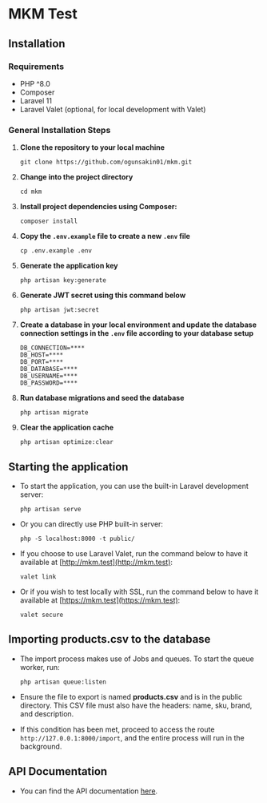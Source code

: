 # MKM Test

## Installation

### Requirements
- PHP ^8.0
- Composer
- Laravel 11
- Laravel Valet (optional, for local development with Valet)

### General Installation Steps

1. **Clone the repository to your local machine**
   ```shell
   git clone https://github.com/ogunsakin01/mkm.git
   ```

2. **Change into the project directory**
   ```shell
   cd mkm
   ```

3. **Install project dependencies using Composer:**
   ```shell
   composer install
   ```

4. **Copy the `.env.example` file to create a new `.env` file**
   ```shell
   cp .env.example .env
   ```

5. **Generate the application key**
   ```shell
   php artisan key:generate
   ```

6. **Generate JWT secret using this command below**
   ```shell
   php artisan jwt:secret
   ```

7. **Create a database in your local environment and update the database connection settings in the `.env` file according to your database setup**
   ```dotenv
   DB_CONNECTION=****
   DB_HOST=****
   DB_PORT=****
   DB_DATABASE=****
   DB_USERNAME=****
   DB_PASSWORD=****
   ```

8. **Run database migrations and seed the database**
   ```shell
   php artisan migrate
   ```

9. **Clear the application cache**
   ```shell
   php artisan optimize:clear
   ```

## Starting the application

- To start the application, you can use the built-in Laravel development server:
  ```shell
  php artisan serve
  ```
- Or you can directly use PHP built-in server:
  ```shell
  php -S localhost:8000 -t public/
  ```
- If you choose to use Laravel Valet, run the command below to have it available at [http://mkm.test](http://mkm.test):
  ```shell
  valet link
  ```
- Or if you wish to test locally with SSL, run the command below to have it available at [https://mkm.test](https://mkm.test):
  ```shell
  valet secure
  ```

## Importing products.csv to the database

- The import process makes use of Jobs and queues. To start the queue worker, run:
  ```shell
  php artisan queue:listen
  ```

- Ensure the file to export is named **products.csv** and is in the public directory. This CSV file must also have the headers: name, sku, brand, and description.

- If this condition has been met, proceed to access the route `http://127.0.0.1:8000/import`, and the entire process will run in the background.

## API Documentation

- You can find the API documentation [here](https://documenter.getpostman.com/view/3172372/2sA3Bn7D3L).
